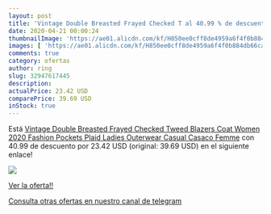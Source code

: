 ```yaml
---
layout: post
title: 'Vintage Double Breasted Frayed Checked T al 40.99 % de descuento'
date: 2020-04-21 00:00:24
thumbnailImage: 'https://ae01.alicdn.com/kf/H850ee0cff8de4959a6f4f0b884db66ca7/Vintage-Double-Breasted-Frayed-Checked-Tweed-Blazers-Coat-Women-2020-Fashion-Pockets-Plaid-Ladies-Outerwear-Casual.jpg_350x350._SL200_.jpg'
images: [ 'https://ae01.alicdn.com/kf/H850ee0cff8de4959a6f4f0b884db66ca7/Vintage-Double-Breasted-Frayed-Checked-Tweed-Blazers-Coat-Women-2020-Fashion-Pockets-Plaid-Ladies-Outerwear-Casual.jpg_350x350._SL200_.jpg' ]
comments: true
category: ofertas
author: ring
slug: 32947617445
description:
actualPrice: 23.42 USD
comparePrice: 39.69 USD
inStock: true
---
```


Está [Vintage Double Breasted Frayed Checked Tweed Blazers Coat Women 2020 Fashion Pockets Plaid Ladies Outerwear Casual Casaco Femme](https://www.amazon.com/dp/32947617445/?tag=redken08-20) con 40.99 de descuento por 23.42 USD (original: 39.69 USD) en el siguiente enlace!

[![](https://ae01.alicdn.com/kf/H850ee0cff8de4959a6f4f0b884db66ca7/Vintage-Double-Breasted-Frayed-Checked-Tweed-Blazers-Coat-Women-2020-Fashion-Pockets-Plaid-Ladies-Outerwear-Casual.jpg_350x350._SL200_.jpg)](https://www.amazon.com/dp/32947617445/?tag=redken08-20)

[Ver la oferta!!](https://www.amazon.com/dp/32947617445/?tag=redken08-20)

[Consulta otras ofertas en nuestro canal de telegram](https://t.me/s/ofertas25)
